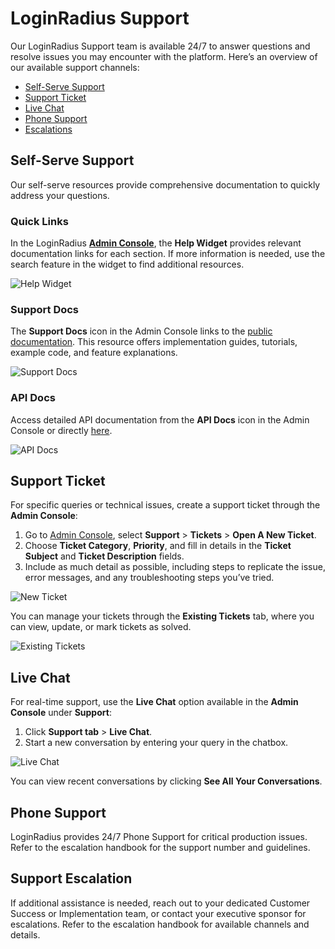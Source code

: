# LoginRadius Support

Our LoginRadius Support team is available 24/7 to answer questions and resolve issues you may encounter with the platform. Here’s an overview of our available support channels:

- [Self-Serve Support](#self-serve-support)
- [Support Ticket](#support-ticket)
- [Live Chat](#live-chat)
- [Phone Support](#phone-support)
- [Escalations](#support-escalation)

## Self-Serve Support
Our self-serve resources provide comprehensive documentation to quickly address your questions.

### Quick Links
In the LoginRadius [**Admin Console**](https://adminconsole.loginradius.com/), the **Help Widget** provides relevant documentation links for each section. If more information is needed, use the search feature in the widget to find additional resources.

![Help Widget](https://apidocs.lrcontent.com/images/pasted-image-1_19771606f6ca8ea9231.64441325.png "Quick Links")

### Support Docs
The **Support Docs** icon in the Admin Console links to the [public documentation](https://www.loginradius.com/docs/). This resource offers implementation guides, tutorials, example code, and feature explanations.

![Support Docs](https://apidocs.lrcontent.com/images/pasted-image-3_22282606f6e61adff05.68628044.png "Support Docs Icon")

### API Docs
Access detailed API documentation from the **API Docs** icon in the Admin Console or directly [here](https://www.loginradius.com/docs/api/v2/getting-started/introduction/).

![API Docs](https://apidocs.lrcontent.com/images/posted-image-5_19400606f6fb34fbc35.46888862.png "API Docs Icon")

## Support Ticket
For specific queries or technical issues, create a support ticket through the **Admin Console**:

1. Go to [Admin Console](https://adminconsole.loginradius.com/), select **Support** > **Tickets** > **Open A New Ticket**.
2. Choose **Ticket Category**, **Priority**, and fill in details in the **Ticket Subject** and **Ticket Description** fields.
3. Include as much detail as possible, including steps to replicate the issue, error messages, and any troubleshooting steps you’ve tried.

![New Ticket](https://apidocs.lrcontent.com/images/pasted-image-6_24606606f70be2e86c9.64509777.png "New Ticket Screen")

You can manage your tickets through the **Existing Tickets** tab, where you can view, update, or mark tickets as solved.

![Existing Tickets](https://apidocs.lrcontent.com/images/pasted-image-7_6409606f784b2d4193.91879109.png "Existing Tickets Screen")

## Live Chat
For real-time support, use the **Live Chat** option available in the **Admin Console** under **Support**:

1. Click **Support tab** > **Live Chat**.
2. Start a new conversation by entering your query in the chatbox.

![Live Chat](https://apidocs.lrcontent.com/images/9_2468662040e30861d98.58540571.png "Live Chat Icon")

You can view recent conversations by clicking **See All Your Conversations**.

## Phone Support
LoginRadius provides 24/7 Phone Support for critical production issues. Refer to the escalation handbook for the support number and guidelines.

## Support Escalation
If additional assistance is needed, reach out to your dedicated Customer Success or Implementation team, or contact your executive sponsor for escalations. Refer to the escalation handbook for available channels and details.
